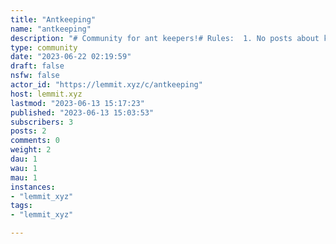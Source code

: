 ```yaml
---
title: "Antkeeping" 
name: "antkeeping"
description: "# Community for ant keepers!# Rules:  1. No posts about killing ants  2. No posts about illegal activities, including the illegal sale of ants  3. Posting of your own videos is allowed but keep them to a minimumIcon by [Peter F. Wolf](https://unsplash.com/@peterfwolf)  "
type: community
date: "2023-06-22 02:19:59"
draft: false
nsfw: false
actor_id: "https://lemmit.xyz/c/antkeeping"
host: lemmit.xyz
lastmod: "2023-06-13 15:17:23"
published: "2023-06-13 15:03:53"
subscribers: 3
posts: 2
comments: 0
weight: 2
dau: 1
wau: 1
mau: 1
instances:
- "lemmit_xyz"
tags: 
- "lemmit_xyz"

---
```

